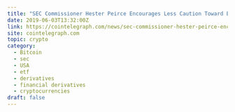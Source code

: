 ```yaml
---
title: "SEC Commissioner Hester Peirce Encourages Less Caution Toward ETF Innovation"
date: 2019-06-03T13:32:00Z
link: https://cointelegraph.com/news/sec-commissioner-hester-peirce-encourages-less-caution-toward-etf-innovation?utm_medium=RSS&utm_source=hune
site: cointelegraph.com
topic: crypto
category:
  - Bitcoin
  - sec
  - USA
  - etf
  - derivatives
  - financial derivatives
  - cryptocurrencies
draft: false
---
```

